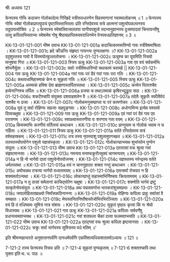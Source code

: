 श्रीः
अध्यायः 121

फेनपस्य गोभिः कदाचन गोलोकादेत्य गिरिह्रदे स्त्रीरूपधारणेन विहरमाणानां गवामवलोकनम् ॥ 1 ॥ फेनपस्य गोभिः स्वेषां गोलोकप्राप्त्युपायं पृष्टाभिस्ताभिस्ताः प्रति रन्तिदेवस्य सत्रे आत्मनां पशुत्वोपकल्पनस्य तदुपायत्वोक्तिः ॥ 2 ॥ फेनपस्य स्वेष्वतिवत्सलतया यागीयपशुत्वे तदभ्यनुज्ञानस्य दुःसम्पादतां चिन्तयन्तीषु तासु कपिलाभिस्ताभ्यः स्वेषामेव गोषु श्रैष्ठ्यप्राप्तिरूपवराधिगमेन पेनपवधप्रतिज्ञानम् ॥ 3 ॥

KK-13-01-121-001	भीष्म उवाच 
KK-13-01-121-001a	कदाचित्कामरूपिण्यो गावः स्त्रीवेषमाश्रिताः ।
KK-13-01-121-001c	ह्रदे क्रीडन्ति संहृष्टा गायन्त्यः पुण्यलक्षणाः ॥?
KK-13-01-121-002a	ददृशुस्तस्य गावो वै विस्मयोत्फुल्ललोचनाः ।
KK-13-01-121-002c	ऊचुश्च का यूयमिति स्त्रियो मानुषया गिरा ॥
KK-13-01-121-003	स्त्रिय ऊचुः 
KK-13-01-121-003a	गाव एव वयं सर्वकर्मभिः शोभनैर्युताः ।
KK-13-01-121-003c	सर्वाः स्त्रीवेषधारिण्यो यथाकामं चरामहे ||
KK-13-01-121-004	गाव ऊचुः 
KK-13-01-121-004a	गवां गावः परं दैवं गवां गावः परा गतिः ।
KK-13-01-121-004c	कथयध्वमिहास्माकं केन वः सुकृतां गतिः ॥
KK-13-01-121-005	स्त्रिय ऊचुः 
KK-13-01-121-005a	अस्माकं हविषा देवा ब्राह्मणास्तर्पितास्तथा ।
KK-13-01-121-005c	कव्येन पितरश्चैव हव्येनाग्निश्च तर्पितः ॥
KK-13-01-121-006a	प्रजया च तथाऽस्माकं कृषिरभ्युद्धृता सदा ।
KK-13-01-121-006c	शकटैश्चापि संयुक्ता दशवाहशतेन वै ॥
KK-13-01-121-007a	तदेतैः सुकृतैः स्फीतैर्वयं याश्चैव नः प्रजाः ।
KK-13-01-121-007c	गोलोकमनुसम्प्राप्ता यः परं कामगोचरः ॥
KK-13-01-121-008a	यूयं तु सर्वा रोहिण्यः सप्रजाः सहपुङ्गवाः ।
KK-13-01-121-008c	अधोगामिन्य इत्येव पश्यामो दिव्यचक्षुषा ॥
KK-13-01-121-009	गाव ऊचुः 
KK-13-01-121-009a	एवं गवां परं दैवं गाव एव परायणम् ।
KK-13-01-121-009c	स्वपक्ष्यास्तारणीया वः शरणाय गता वयम् ॥
KK-13-01-121-010a	किमस्माभिः करणीयं वर्तितव्यं कथञ्चन ।
KK-13-01-121-010c	प्राप्नुयाम च गोलोकं भवाम न च गर्हिताः ॥
KK-13-01-121-011	स्त्रिय ऊचुः 
KK-13-01-121-011a	वर्तते रन्तिदेवस्य सत्रं वर्षसहस्रकम् ।
KK-13-01-121-011c	तत्र तस्य नृपस्याशु पशुत्वमुपगच्छत ॥
KK-13-01-121-012a	ततस्तस्योपयोगेन पशुत्वे यज्ञसंस्कृताः ।
KK-13-01-121-012c	गोलोकान्प्राप्स्यथ शुभांस्तेन पुण्येन संयुताः ॥
KK-13-01-121-013	भीष्म उवाच 
KK-13-01-121-013a	एतत्तासां वचः श्रुत्वा गवां संहृष्टमानसाः ।
KK-13-01-121-013c	गमनाय मनश्चक्रुरौत्सुक्यं चागमन्परम् ॥
KK-13-01-121-014a	न हि नो भार्गवो दाता पशुत्वेनोपयोजनम् ।
KK-13-01-121-014c	यज्ञस्तस्य नरेन्द्रस्य वर्तते धर्मतस्तथा ॥
KK-13-01-121-015a	वयं न चाननुज्ञाताः शक्ता गन्तुं कथञ्चन ।
KK-13-01-121-015c	अवोचन्नथ तत्रत्या भार्गवो वध्यतामयम् ॥
KK-13-01-121-016a	एतत्सर्वा रोचयत न हि शक्यमतोऽन्यथा ।
KK-13-01-121-016c	लोकान्प्राप्तुं सहास्माभिर्निश्चयः क्रियतामयम् ॥
KK-13-01-121-017a	न तु तासां समेतानां काचिद्घोरेण चक्षुषा ।
KK-13-01-121-017c	शक्नोति भार्गवं द्रष्टुं सत्कृतेनोपसंयुता ॥
KK-13-01-121-018a	अथ पद्मसवर्णाभा भास्करांशुसमप्रभाः ।
KK-13-01-121-018c	जपालोहितताम्राक्ष्यो निर्मांसकठिनाननाः ॥
KK-13-01-121-019a	रोहिण्यः कपिलाः प्राहुः सर्वासां वै समक्षतः ।
KK-13-01-121-019c	मेघस्तनितनिर्घोषास्तेजोभिरभिरञ्जिताः ॥
KK-13-01-121-020a	वयं हि तं वधिष्यामः सुमित्रं नात्र संशयः ।
KK-13-01-121-020c	सुकृतं पृष्ठतः कृत्वा किं नः श्रेयो विधास्यथ ॥
KK-13-01-121-021	गाव ऊचुः 
KK-13-01-121-021a	कपिलाः सर्ववर्णेषु प्रधानत्वमवाप्स्यथ ।
KK-13-01-121-021c	गवां शतफला चैकां दत्त्वा फलमवाप्स्यति ॥
KK-13-01-121-022	भीष्म उवाच 
KK-13-01-121-022a	एतद्गवां वचः श्रुत्वा कपिला हृष्टमानसाः ।
KK-13-01-121-022c	चक्रुः सर्वा भार्गवस्य सुमित्रस्य वधे मतिम् ॥' 

इति श्रीमन्महाभारते अनुशासनपर्वणि दानधर्मपर्वणि एकविंशत्यधिकशततमोऽध्यायः ॥ 121 ॥

7-121-2 तस्य फेनपस्य स्त्रियः प्रति ॥ 7-121-4 सुकृतां पुण्यकृताम् ॥ 7-121-6 शक्ताश्चापि तथा युक्ता इति थ. ध. पाठः ॥
